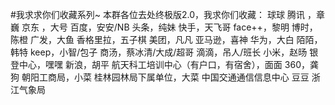 #我求求你们收藏系列~
本群各位去处终极版2.0，我求你们收藏： 球球  腾讯 ，章巍  京东 ，大号  百度，安安/NB   头条，纯妹  快手，天飞哥  face++，黎明  博时，陈橙  广发，大鱼  香格里拉，五子棋  美团，凡凡  亚马逊，喜神  华为，大白  陌陌， 韩特  keep，小智/包子  商汤，蔡冰清/大成/超哥  滴滴，吊人/班长  小米，赵旸  银登中心，嘿嘿  新浪，胡平 航天科工培训中心（有户口，有宿舍），面面  360，龚狗  朝阳工商局，小菜  桂林园林局下属单位，大菜  中国交通通信信息中心 豆豆 浙江气象局
